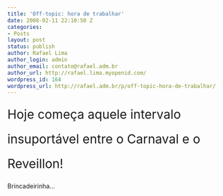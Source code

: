 ```yaml
---
title: 'Off-topic: hora de trabalhar'
date: 2008-02-11 22:10:50 Z
categories:
- Posts
layout: post
status: publish
author: Rafael Lima
author_login: admin
author_email: contato@rafael.adm.br
author_url: http://rafael.lima.myopenid.com/
wordpress_id: 164
wordpress_url: http://rafael.adm.br/p/off-topic-hora-de-trabalhar/
---
```


<span style="font-size: 2em; line-height: 2em">Hoje come&ccedil;a aquele intervalo insuport&aacute;vel entre o Carnaval e o Reveillon!</span>

Brincadeirinha...
